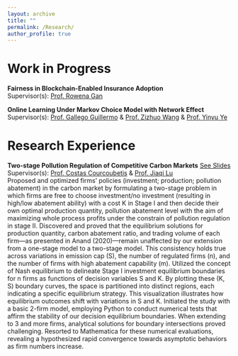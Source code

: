 ```yaml
---
layout: archive
title: ""
permalink: /Research/
author_profile: true
---
```



Work in Progress
=====
**Fairness in Blockchain-Enabled Insurance Adoption**<br>
Supervisor(s): [Prof. Rowena Gan](https://www.smu.edu/cox/Our-People-and-Community/Faculty/Rowena-J-Gan)

**Online Learning Under Markov Choice Model with Network Effect**<br> 
Supervisor(s): [Prof. Gallego Guillermo](https://scholar.google.com/citations?user=FK7w8QIAAAAJ&hl=zh-CN) & [Prof. Zizhuo Wang](https://mypage.cuhk.edu.cn/academics/wangzizhuo/) & [Prof. Yinyu Ye](https://web.stanford.edu/~yyye/)

Research Experience
=====
**Two-stage Pollution Regulation of Competitive Carbon Markets** [See Slides](https://docs.google.com/presentation/d/1pmbLB8UuMx-KbecMRhVRz1Z3nRTvz_DZ/edit?usp=sharing&ouid=102987446174325516956&rtpof=true&sd=true)<br>
Supervisor(s): [Prof. Costas Courcoubetis](https://scholar.google.com/citations?user=_vDxlTUAAAAJ&hl=en) & [Prof. Jiaqi Lu](https://sites.google.com/view/jiaqilu)<br>
  Proposed and optimized firms’ policies (investment; production; pollution abatement) in the carbon market by formulating a two-stage problem in which firms are free to choose investment/no investment (resulting in high/low abatement ability) with a cost K in Stage I and then decide their own optimal production quantity, pollution abatement level with the aim of maximizing whole process profits under the constrain of pollution regulation in stage II. 
  Discovered and proved that the equilibrium solutions for production quantity, carbon abatement ratio, and trading volume of each firm—as presented in Anand (2020)—remain unaffected by our extension from a one-stage model to a two-stage model. This consistency holds true across variations in emission cap (S), the number of regulated firms (n), and the number of firms with high abatement capability (m).
  Utilized the concept of Nash equilibrium to delineate Stage I investment equilibrium boundaries for n firms as functions of decision variables S and K. By plotting these (K, S) boundary curves, the space is partitioned into distinct regions, each indicating a specific equilibrium strategy. This visualization illustrates how equilibrium outcomes shift with variations in S and K.
  Initiated the study with a basic 2-firm model, employing Python to conduct numerical tests that affirm the stability of our decision equilibrium boundaries. When extending to 3 and more firms, analytical solutions for boundary intersections proved challenging. Resorted to Mathematica for these numerical evaluations, revealing a hypothesized rapid convergence towards asymptotic behaviors as firm numbers increase.

